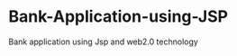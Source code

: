 Bank-Application-using-JSP
==========================

Bank application using Jsp and web2.0 technology